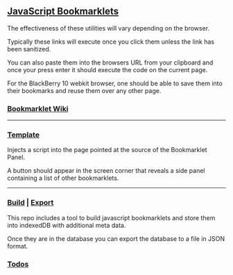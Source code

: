 ## [JavaScript Bookmarklets](https://autoraidapi.github.io/bookmarklets/)

The effectiveness of these utilities will vary depending on the browser. 

Typically these links will execute once you click them unless the link has been sanitized. 

You can also paste them into the browsers URL from your clipboard and once your press enter it should execute the code on the current page.

For the BlackBerry 10 webkit browser, one should be able to save them into their bookmarks and reuse them over any other page.

### [Bookmarklet Wiki](https://github.com/Autoraidapi/bookmarklets/wiki)

---

### [Template](https://github.com/Autoraidapi/bookmarklets/wiki/Template)

Injects a script into the page pointed at the source of the Bookmarklet Panel.

A button should appear in the screen corner that reveals a side panel containing a list of other bookmarklets.

---

### [Build](https://autoraidapi.github.io/bookmarklets/assets/html/builder.html) | [Export](https://autoraidapi.github.io/bookmarklets/assets/html/idb.html)

This repo includes a tool to build javascript bookmarklets and store them into indexedDB with additional meta data. 

Once they are in the database you can export the database to a file in JSON format.

### [Todos](https://github.com/Autoraidapi/bookmarklets/projects)
